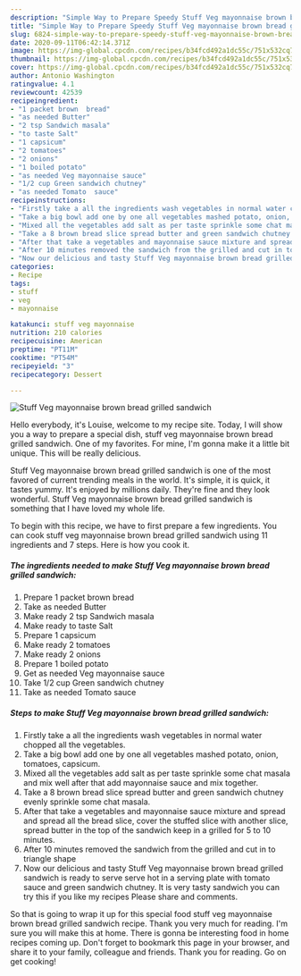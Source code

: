 ```yaml
---
description: "Simple Way to Prepare Speedy Stuff Veg mayonnaise brown bread grilled sandwich"
title: "Simple Way to Prepare Speedy Stuff Veg mayonnaise brown bread grilled sandwich"
slug: 6824-simple-way-to-prepare-speedy-stuff-veg-mayonnaise-brown-bread-grilled-sandwich
date: 2020-09-11T06:42:14.371Z
image: https://img-global.cpcdn.com/recipes/b34fcd492a1dc55c/751x532cq70/stuff-veg-mayonnaise-brown-bread-grilled-sandwich-recipe-main-photo.jpg
thumbnail: https://img-global.cpcdn.com/recipes/b34fcd492a1dc55c/751x532cq70/stuff-veg-mayonnaise-brown-bread-grilled-sandwich-recipe-main-photo.jpg
cover: https://img-global.cpcdn.com/recipes/b34fcd492a1dc55c/751x532cq70/stuff-veg-mayonnaise-brown-bread-grilled-sandwich-recipe-main-photo.jpg
author: Antonio Washington
ratingvalue: 4.1
reviewcount: 42539
recipeingredient:
- "1 packet brown  bread"
- "as needed Butter"
- "2 tsp Sandwich masala"
- "to taste Salt"
- "1 capsicum"
- "2 tomatoes"
- "2 onions"
- "1 boiled potato"
- "as needed Veg mayonnaise sauce"
- "1/2 cup Green sandwich chutney"
- "as needed Tomato  sauce"
recipeinstructions:
- "Firstly take a all the ingredients wash vegetables in normal water chopped all the vegetables."
- "Take a big bowl add one by one all vegetables mashed potato, onion, tomatoes, capsicum."
- "Mixed all the vegetables add salt as per taste sprinkle some chat masala and mix well after that add mayonnaise sauce and mix together."
- "Take a 8 brown bread slice spread butter and green sandwich chutney evenly sprinkle some chat masala."
- "After that take a vegetables and mayonnaise sauce mixture and spread and spread all the bread slice, cover the stuffed slice with another slice, spread butter in the top of the sandwich keep in a grilled for 5 to 10 minutes."
- "After 10 minutes removed the sandwich from the grilled and cut in to triangle shape"
- "Now our delicious and tasty Stuff Veg mayonnaise brown bread grilled sandwich is ready to serve serve hot in a serving plate with tomato sauce and green sandwich chutney. It is very tasty sandwich you can try this if you like my recipes Please share and comments."
categories:
- Recipe
tags:
- stuff
- veg
- mayonnaise

katakunci: stuff veg mayonnaise 
nutrition: 210 calories
recipecuisine: American
preptime: "PT11M"
cooktime: "PT54M"
recipeyield: "3"
recipecategory: Dessert

---
```



![Stuff Veg mayonnaise brown bread grilled sandwich](https://img-global.cpcdn.com/recipes/b34fcd492a1dc55c/751x532cq70/stuff-veg-mayonnaise-brown-bread-grilled-sandwich-recipe-main-photo.jpg)

Hello everybody, it's Louise, welcome to my recipe site. Today, I will show you a way to prepare a special dish, stuff veg mayonnaise brown bread grilled sandwich. One of my favorites. For mine, I'm gonna make it a little bit unique. This will be really delicious.

Stuff Veg mayonnaise brown bread grilled sandwich is one of the most favored of current trending meals in the world. It's simple, it is quick, it tastes yummy. It's enjoyed by millions daily. They're fine and they look wonderful. Stuff Veg mayonnaise brown bread grilled sandwich is something that I have loved my whole life.




To begin with this recipe, we have to first prepare a few ingredients. You can cook stuff veg mayonnaise brown bread grilled sandwich using 11 ingredients and 7 steps. Here is how you cook it.

<!--inarticleads1-->

##### The ingredients needed to make Stuff Veg mayonnaise brown bread grilled sandwich:

1. Prepare 1 packet brown  bread
1. Take as needed Butter
1. Make ready 2 tsp Sandwich masala
1. Make ready to taste Salt
1. Prepare 1 capsicum
1. Make ready 2 tomatoes
1. Make ready 2 onions
1. Prepare 1 boiled potato
1. Get as needed Veg mayonnaise sauce
1. Take 1/2 cup Green sandwich chutney
1. Take as needed Tomato  sauce




<!--inarticleads2-->

##### Steps to make Stuff Veg mayonnaise brown bread grilled sandwich:

1. Firstly take a all the ingredients wash vegetables in normal water chopped all the vegetables.
1. Take a big bowl add one by one all vegetables mashed potato, onion, tomatoes, capsicum.
1. Mixed all the vegetables add salt as per taste sprinkle some chat masala and mix well after that add mayonnaise sauce and mix together.
1. Take a 8 brown bread slice spread butter and green sandwich chutney evenly sprinkle some chat masala.
1. After that take a vegetables and mayonnaise sauce mixture and spread and spread all the bread slice, cover the stuffed slice with another slice, spread butter in the top of the sandwich keep in a grilled for 5 to 10 minutes.
1. After 10 minutes removed the sandwich from the grilled and cut in to triangle shape
1. Now our delicious and tasty Stuff Veg mayonnaise brown bread grilled sandwich is ready to serve serve hot in a serving plate with tomato sauce and green sandwich chutney. It is very tasty sandwich you can try this if you like my recipes Please share and comments.




So that is going to wrap it up for this special food stuff veg mayonnaise brown bread grilled sandwich recipe. Thank you very much for reading. I'm sure you will make this at home. There is gonna be interesting food in home recipes coming up. Don't forget to bookmark this page in your browser, and share it to your family, colleague and friends. Thank you for reading. Go on get cooking!
